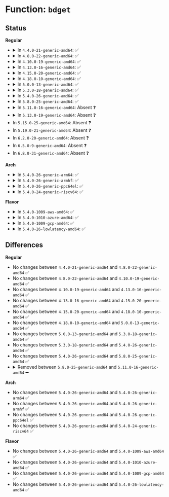 # Function: <code>bdget</code>

## Status
<b>Regular</b>
<ul>
<li>
<details>
<summary>In <code>4.4.0-21-generic-amd64</code>: ✅</summary>

```c
struct block_device * bdget(dev_t dev)
```

```json
{
  "name": "bdget",
  "collision_type": "Unique Global",
  "inline_type": "No",
  "funcs": [
    {
      "addr": 18446744071581235696,
      "name": "bdget",
      "external": true,
      "loc": "fs/block_dev.c:627",
      "file": "fs/block_dev.c",
      "inline": "seen, unknown",
      "caller_inline": [],
      "caller_func": [
        "kernel/trace/blktrace.c:sysfs_blk_trace_attr_show",
        "kernel/trace/blktrace.c:sysfs_blk_trace_attr_store",
        "mm/swapfile.c:swap_type_of",
        "fs/block_dev.c:blkdev_get_by_dev",
        "block/ioctl.c:blkpg_ioctl",
        "block/ioctl.c:blkpg_ioctl",
        "block/genhd.c:bdget_disk"
      ]
    }
  ],
  "symbols": [
    {
      "addr": 18446744071581235696,
      "name": "bdget",
      "section": ".text",
      "bind": "STB_GLOBAL",
      "size": 297
    }
  ]
}
```
</details>
</li>
<li>
<details>
<summary>In <code>4.8.0-22-generic-amd64</code>: ✅</summary>

```c
struct block_device * bdget(dev_t dev)
```

```json
{
  "name": "bdget",
  "collision_type": "Unique Global",
  "inline_type": "No",
  "funcs": [
    {
      "addr": 18446744071581401536,
      "name": "bdget",
      "external": true,
      "loc": "fs/block_dev.c:705",
      "file": "fs/block_dev.c",
      "inline": "seen, unknown",
      "caller_inline": [],
      "caller_func": [
        "kernel/trace/blktrace.c:sysfs_blk_trace_attr_store",
        "kernel/trace/blktrace.c:sysfs_blk_trace_attr_show",
        "mm/swapfile.c:swap_type_of",
        "fs/block_dev.c:blkdev_get_by_dev",
        "block/ioctl.c:blkpg_ioctl",
        "block/ioctl.c:blkpg_ioctl",
        "block/genhd.c:bdget_disk"
      ]
    }
  ],
  "symbols": [
    {
      "addr": 18446744071581401536,
      "name": "bdget",
      "section": ".text",
      "bind": "STB_GLOBAL",
      "size": 297
    }
  ]
}
```
</details>
</li>
<li>
<details>
<summary>In <code>4.10.0-19-generic-amd64</code>: ✅</summary>

```c
struct block_device * bdget(dev_t dev)
```

```json
{
  "name": "bdget",
  "collision_type": "Unique Global",
  "inline_type": "No",
  "funcs": [
    {
      "addr": 18446744071581479872,
      "name": "bdget",
      "external": true,
      "loc": "fs/block_dev.c:957",
      "file": "fs/block_dev.c",
      "inline": "seen, unknown",
      "caller_inline": [],
      "caller_func": [
        "kernel/trace/blktrace.c:sysfs_blk_trace_attr_store",
        "kernel/trace/blktrace.c:sysfs_blk_trace_attr_show",
        "mm/swapfile.c:swap_type_of",
        "fs/block_dev.c:blkdev_get_by_dev",
        "block/ioctl.c:blkpg_ioctl",
        "block/ioctl.c:blkpg_ioctl",
        "block/genhd.c:bdget_disk"
      ]
    }
  ],
  "symbols": [
    {
      "addr": 18446744071581479872,
      "name": "bdget",
      "section": ".text",
      "bind": "STB_GLOBAL",
      "size": 281
    }
  ]
}
```
</details>
</li>
<li>
<details>
<summary>In <code>4.13.0-16-generic-amd64</code>: ✅</summary>

```c
struct block_device * bdget(dev_t dev)
```

```json
{
  "name": "bdget",
  "collision_type": "Unique Global",
  "inline_type": "No",
  "funcs": [
    {
      "addr": 18446744071581534864,
      "name": "bdget",
      "external": true,
      "loc": "fs/block_dev.c:873",
      "file": "fs/block_dev.c",
      "inline": "seen, unknown",
      "caller_inline": [],
      "caller_func": [
        "kernel/trace/blktrace.c:sysfs_blk_trace_attr_store",
        "kernel/trace/blktrace.c:sysfs_blk_trace_attr_show",
        "mm/swapfile.c:swap_type_of",
        "fs/block_dev.c:blkdev_get_by_dev",
        "fs/block_dev.c:bd_acquire",
        "block/ioctl.c:blkpg_ioctl",
        "block/ioctl.c:blkpg_ioctl",
        "block/genhd.c:bdget_disk"
      ]
    }
  ],
  "symbols": [
    {
      "addr": 18446744071581534864,
      "name": "bdget",
      "section": ".text",
      "bind": "STB_GLOBAL",
      "size": 281
    }
  ]
}
```
</details>
</li>
<li>
<details>
<summary>In <code>4.15.0-20-generic-amd64</code>: ✅</summary>

```c
struct block_device * bdget(dev_t dev)
```

```json
{
  "name": "bdget",
  "collision_type": "Unique Global",
  "inline_type": "No",
  "funcs": [
    {
      "addr": 18446744071581677424,
      "name": "bdget",
      "external": true,
      "loc": "fs/block_dev.c:863",
      "file": "fs/block_dev.c",
      "inline": "seen, unknown",
      "caller_inline": [],
      "caller_func": [
        "kernel/trace/blktrace.c:sysfs_blk_trace_attr_store",
        "kernel/trace/blktrace.c:sysfs_blk_trace_attr_show",
        "mm/swapfile.c:swap_type_of",
        "fs/block_dev.c:blkdev_get_by_dev",
        "fs/block_dev.c:bd_acquire",
        "block/ioctl.c:blkpg_ioctl",
        "block/ioctl.c:blkpg_ioctl",
        "block/genhd.c:bdget_disk"
      ]
    }
  ],
  "symbols": [
    {
      "addr": 18446744071581677424,
      "name": "bdget",
      "section": ".text",
      "bind": "STB_GLOBAL",
      "size": 281
    }
  ]
}
```
</details>
</li>
<li>
<details>
<summary>In <code>4.18.0-10-generic-amd64</code>: ✅</summary>

```c
struct block_device * bdget(dev_t dev)
```

```json
{
  "name": "bdget",
  "collision_type": "Unique Global",
  "inline_type": "No",
  "funcs": [
    {
      "addr": 18446744071581846320,
      "name": "bdget",
      "external": true,
      "loc": "fs/block_dev.c:864",
      "file": "fs/block_dev.c",
      "inline": "seen, unknown",
      "caller_inline": [],
      "caller_func": [
        "kernel/trace/blktrace.c:sysfs_blk_trace_attr_store",
        "kernel/trace/blktrace.c:sysfs_blk_trace_attr_show",
        "mm/swapfile.c:swap_type_of",
        "fs/block_dev.c:blkdev_get_by_dev",
        "block/ioctl.c:blkpg_ioctl",
        "block/ioctl.c:blkpg_ioctl",
        "block/genhd.c:bdget_disk"
      ]
    }
  ],
  "symbols": [
    {
      "addr": 18446744071581846320,
      "name": "bdget",
      "section": ".text",
      "bind": "STB_GLOBAL",
      "size": 292
    }
  ]
}
```
</details>
</li>
<li>
<details>
<summary>In <code>5.0.0-13-generic-amd64</code>: ✅</summary>

```c
struct block_device * bdget(dev_t dev)
```

```json
{
  "name": "bdget",
  "collision_type": "Unique Global",
  "inline_type": "No",
  "funcs": [
    {
      "addr": 18446744071581935600,
      "name": "bdget",
      "external": true,
      "loc": "fs/block_dev.c:903",
      "file": "fs/block_dev.c",
      "inline": "seen, unknown",
      "caller_inline": [],
      "caller_func": [
        "kernel/trace/blktrace.c:sysfs_blk_trace_attr_store",
        "kernel/trace/blktrace.c:sysfs_blk_trace_attr_show",
        "mm/swapfile.c:swap_type_of",
        "fs/block_dev.c:blkdev_get_by_dev",
        "block/ioctl.c:blkpg_ioctl",
        "block/ioctl.c:blkpg_ioctl",
        "block/genhd.c:bdget_disk"
      ]
    }
  ],
  "symbols": [
    {
      "addr": 18446744071581935600,
      "name": "bdget",
      "section": ".text",
      "bind": "STB_GLOBAL",
      "size": 293
    }
  ]
}
```
</details>
</li>
<li>
<details>
<summary>In <code>5.3.0-18-generic-amd64</code>: ✅</summary>

```c
struct block_device * bdget(dev_t dev)
```

```json
{
  "name": "bdget",
  "collision_type": "Unique Global",
  "inline_type": "No",
  "funcs": [
    {
      "addr": 18446744071582073744,
      "name": "bdget",
      "external": true,
      "loc": "fs/block_dev.c:900",
      "file": "fs/block_dev.c",
      "inline": "seen, unknown",
      "caller_inline": [],
      "caller_func": [
        "kernel/trace/blktrace.c:sysfs_blk_trace_attr_store",
        "kernel/trace/blktrace.c:sysfs_blk_trace_attr_show",
        "mm/swapfile.c:swap_type_of",
        "fs/block_dev.c:blkdev_get_by_dev",
        "block/ioctl.c:blkpg_ioctl",
        "block/ioctl.c:blkpg_ioctl",
        "block/genhd.c:bdget_disk"
      ]
    }
  ],
  "symbols": [
    {
      "addr": 18446744071582073744,
      "name": "bdget",
      "section": ".text",
      "bind": "STB_GLOBAL",
      "size": 311
    }
  ]
}
```
</details>
</li>
<li>
<details>
<summary>In <code>5.4.0-26-generic-amd64</code>: ✅</summary>

```c
struct block_device * bdget(dev_t dev)
```

```json
{
  "name": "bdget",
  "collision_type": "Unique Global",
  "inline_type": "No",
  "funcs": [
    {
      "addr": 18446744071582149888,
      "name": "bdget",
      "external": true,
      "loc": "fs/block_dev.c:900",
      "file": "fs/block_dev.c",
      "inline": "seen, unknown",
      "caller_inline": [],
      "caller_func": [
        "kernel/trace/blktrace.c:sysfs_blk_trace_attr_store",
        "kernel/trace/blktrace.c:sysfs_blk_trace_attr_show",
        "mm/swapfile.c:swap_type_of",
        "fs/block_dev.c:blkdev_get_by_dev",
        "block/ioctl.c:blkpg_ioctl",
        "block/ioctl.c:blkpg_ioctl",
        "block/genhd.c:bdget_disk"
      ]
    }
  ],
  "symbols": [
    {
      "addr": 18446744071582149888,
      "name": "bdget",
      "section": ".text",
      "bind": "STB_GLOBAL",
      "size": 311
    }
  ]
}
```
</details>
</li>
<li>
<details>
<summary>In <code>5.8.0-25-generic-amd64</code>: ✅</summary>

```c
struct block_device * bdget(dev_t dev)
```

```json
{
  "name": "bdget",
  "collision_type": "Unique Global",
  "inline_type": "No",
  "funcs": [
    {
      "addr": 18446744071582387872,
      "name": "bdget",
      "external": true,
      "loc": "fs/block_dev.c:881",
      "file": "fs/block_dev.c",
      "inline": "seen, unknown",
      "caller_inline": [],
      "caller_func": [
        "kernel/trace/blktrace.c:sysfs_blk_trace_attr_store",
        "kernel/trace/blktrace.c:sysfs_blk_trace_attr_show",
        "mm/swapfile.c:swap_type_of",
        "fs/block_dev.c:blkdev_get_by_dev",
        "fs/block_dev.c:bd_acquire",
        "block/genhd.c:bdget_disk",
        "block/partitions/core.c:bdev_resize_partition"
      ]
    }
  ],
  "symbols": [
    {
      "addr": 18446744071582387872,
      "name": "bdget",
      "section": ".text",
      "bind": "STB_GLOBAL",
      "size": 311
    }
  ]
}
```
</details>
</li>
<li>
<details>
<summary>In <code>5.11.0-16-generic-amd64</code>: Absent ❓</summary>

```json
{
  "name": "bdget",
  "collision_type": "Unique Static",
  "inline_type": "Full",
  "funcs": [
    {
      "addr": 18446744071582443697,
      "name": "bdget",
      "external": false,
      "loc": "fs/block_dev.c:919",
      "file": "fs/block_dev.c",
      "inline": "not declared, inlined",
      "caller_inline": [
        "fs/block_dev.c:blkdev_get_no_open",
        "fs/block_dev.c:blkdev_get_no_open"
      ],
      "caller_func": []
    }
  ],
  "symbols": []
}
```
</details>
</li>
<li>
<details>
<summary>In <code>5.13.0-19-generic-amd64</code>: Absent ❓</summary>

```json
{
  "name": "bdget",
  "collision_type": "Unique Static",
  "inline_type": "Full",
  "funcs": [
    {
      "addr": 18446744071582470565,
      "name": "bdget",
      "external": false,
      "loc": "fs/block_dev.c:925",
      "file": "fs/block_dev.c",
      "inline": "not declared, inlined",
      "caller_inline": [
        "fs/block_dev.c:blkdev_get_no_open",
        "fs/block_dev.c:blkdev_get_no_open"
      ],
      "caller_func": []
    }
  ],
  "symbols": []
}
```
</details>
</li>
<li>
In <code>5.15.0-25-generic-amd64</code>: Absent ❓
</li>
<li>
In <code>5.19.0-21-generic-amd64</code>: Absent ❓
</li>
<li>
In <code>6.2.0-20-generic-amd64</code>: Absent ❓
</li>
<li>
In <code>6.5.0-9-generic-amd64</code>: Absent ❓
</li>
<li>
In <code>6.8.0-31-generic-amd64</code>: Absent ❓
</li>
</ul>
<b>Arch</b>
<ul>
<li>
<details>
<summary>In <code>5.4.0-26-generic-arm64</code>: ✅</summary>

```c
struct block_device * bdget(dev_t dev)
```

```json
{
  "name": "bdget",
  "collision_type": "Unique Global",
  "inline_type": "No",
  "funcs": [
    {
      "addr": 18446603336493702168,
      "name": "bdget",
      "external": true,
      "loc": "fs/block_dev.c:900",
      "file": "fs/block_dev.c",
      "inline": "seen, unknown",
      "caller_inline": [],
      "caller_func": [
        "kernel/trace/blktrace.c:sysfs_blk_trace_attr_store",
        "kernel/trace/blktrace.c:sysfs_blk_trace_attr_show",
        "fs/block_dev.c:blkdev_get_by_dev",
        "fs/block_dev.c:bd_acquire",
        "block/ioctl.c:blkpg_ioctl",
        "block/ioctl.c:blkpg_ioctl",
        "block/genhd.c:bdget_disk"
      ]
    }
  ],
  "symbols": [
    {
      "addr": 18446603336493702168,
      "name": "bdget",
      "section": ".text",
      "bind": "STB_GLOBAL",
      "size": 356
    }
  ]
}
```
</details>
</li>
<li>
<details>
<summary>In <code>5.4.0-26-generic-armhf</code>: ✅</summary>

```c
struct block_device * bdget(dev_t dev)
```

```json
{
  "name": "bdget",
  "collision_type": "Unique Global",
  "inline_type": "No",
  "funcs": [
    {
      "addr": 3227221316,
      "name": "bdget",
      "external": true,
      "loc": "fs/block_dev.c:900",
      "file": "fs/block_dev.c",
      "inline": "seen, unknown",
      "caller_inline": [],
      "caller_func": [
        "kernel/trace/blktrace.c:sysfs_blk_trace_attr_store",
        "kernel/trace/blktrace.c:sysfs_blk_trace_attr_show",
        "mm/swapfile.c:swap_type_of",
        "fs/block_dev.c:blkdev_get_by_dev",
        "fs/block_dev.c:bd_acquire",
        "block/ioctl.c:blkpg_ioctl",
        "block/ioctl.c:blkpg_ioctl",
        "block/genhd.c:bdget_disk"
      ]
    }
  ],
  "symbols": [
    {
      "addr": 3227221316,
      "name": "bdget",
      "section": ".text",
      "bind": "STB_GLOBAL",
      "size": 296
    }
  ]
}
```
</details>
</li>
<li>
<details>
<summary>In <code>5.4.0-26-generic-ppc64el</code>: ✅</summary>

```c
struct block_device * bdget(dev_t dev)
```

```json
{
  "name": "bdget",
  "collision_type": "Unique Global",
  "inline_type": "No",
  "funcs": [
    {
      "addr": 13835058055287294624,
      "name": "bdget",
      "external": true,
      "loc": "fs/block_dev.c:900",
      "file": "fs/block_dev.c",
      "inline": "seen, unknown",
      "caller_inline": [],
      "caller_func": [
        "kernel/trace/blktrace.c:sysfs_blk_trace_attr_store",
        "kernel/trace/blktrace.c:sysfs_blk_trace_attr_show",
        "fs/block_dev.c:blkdev_get_by_dev",
        "fs/block_dev.c:bd_acquire",
        "block/ioctl.c:blkpg_ioctl",
        "block/ioctl.c:blkpg_ioctl",
        "block/genhd.c:bdget_disk"
      ]
    }
  ],
  "symbols": [
    {
      "addr": 13835058055287294624,
      "name": "bdget",
      "section": ".text",
      "bind": "STB_GLOBAL",
      "size": 428
    }
  ]
}
```
</details>
</li>
<li>
<details>
<summary>In <code>5.4.0-24-generic-riscv64</code>: ✅</summary>

```c
struct block_device * bdget(dev_t dev)
```

```json
{
  "name": "bdget",
  "collision_type": "Unique Global",
  "inline_type": "No",
  "funcs": [
    {
      "addr": 18446743936273318130,
      "name": "bdget",
      "external": true,
      "loc": "fs/block_dev.c:900",
      "file": "fs/block_dev.c",
      "inline": "seen, unknown",
      "caller_inline": [],
      "caller_func": [
        "kernel/trace/blktrace.c:sysfs_blk_trace_attr_store",
        "kernel/trace/blktrace.c:sysfs_blk_trace_attr_show",
        "fs/block_dev.c:blkdev_get_by_dev",
        "block/ioctl.c:blkpg_ioctl",
        "block/ioctl.c:blkpg_ioctl",
        "block/genhd.c:bdget_disk"
      ]
    }
  ],
  "symbols": [
    {
      "addr": 18446743936273318130,
      "name": "bdget",
      "section": ".text",
      "bind": "STB_GLOBAL",
      "size": 328
    }
  ]
}
```
</details>
</li>
</ul>
<b>Flavor</b>
<ul>
<li>
<details>
<summary>In <code>5.4.0-1009-aws-amd64</code>: ✅</summary>

```c
struct block_device * bdget(dev_t dev)
```

```json
{
  "name": "bdget",
  "collision_type": "Unique Global",
  "inline_type": "No",
  "funcs": [
    {
      "addr": 18446744071582118624,
      "name": "bdget",
      "external": true,
      "loc": "fs/block_dev.c:900",
      "file": "fs/block_dev.c",
      "inline": "seen, unknown",
      "caller_inline": [],
      "caller_func": [
        "kernel/trace/blktrace.c:sysfs_blk_trace_attr_store",
        "kernel/trace/blktrace.c:sysfs_blk_trace_attr_show",
        "mm/swapfile.c:swap_type_of",
        "fs/block_dev.c:blkdev_get_by_dev",
        "block/ioctl.c:blkpg_ioctl",
        "block/ioctl.c:blkpg_ioctl",
        "block/genhd.c:bdget_disk"
      ]
    }
  ],
  "symbols": [
    {
      "addr": 18446744071582118624,
      "name": "bdget",
      "section": ".text",
      "bind": "STB_GLOBAL",
      "size": 311
    }
  ]
}
```
</details>
</li>
<li>
<details>
<summary>In <code>5.4.0-1010-azure-amd64</code>: ✅</summary>

```c
struct block_device * bdget(dev_t dev)
```

```json
{
  "name": "bdget",
  "collision_type": "Unique Global",
  "inline_type": "No",
  "funcs": [
    {
      "addr": 18446744071582056064,
      "name": "bdget",
      "external": true,
      "loc": "fs/block_dev.c:900",
      "file": "fs/block_dev.c",
      "inline": "seen, unknown",
      "caller_inline": [],
      "caller_func": [
        "kernel/trace/blktrace.c:sysfs_blk_trace_attr_store",
        "kernel/trace/blktrace.c:sysfs_blk_trace_attr_show",
        "mm/swapfile.c:swap_type_of",
        "fs/block_dev.c:blkdev_get_by_dev",
        "block/ioctl.c:blkpg_ioctl",
        "block/ioctl.c:blkpg_ioctl",
        "block/genhd.c:bdget_disk"
      ]
    }
  ],
  "symbols": [
    {
      "addr": 18446744071582056064,
      "name": "bdget",
      "section": ".text",
      "bind": "STB_GLOBAL",
      "size": 311
    }
  ]
}
```
</details>
</li>
<li>
<details>
<summary>In <code>5.4.0-1009-gcp-amd64</code>: ✅</summary>

```c
struct block_device * bdget(dev_t dev)
```

```json
{
  "name": "bdget",
  "collision_type": "Unique Global",
  "inline_type": "No",
  "funcs": [
    {
      "addr": 18446744071582109104,
      "name": "bdget",
      "external": true,
      "loc": "fs/block_dev.c:900",
      "file": "fs/block_dev.c",
      "inline": "seen, unknown",
      "caller_inline": [],
      "caller_func": [
        "kernel/trace/blktrace.c:sysfs_blk_trace_attr_store",
        "kernel/trace/blktrace.c:sysfs_blk_trace_attr_show",
        "mm/swapfile.c:swap_type_of",
        "fs/block_dev.c:blkdev_get_by_dev",
        "block/ioctl.c:blkpg_ioctl",
        "block/ioctl.c:blkpg_ioctl",
        "block/genhd.c:bdget_disk"
      ]
    }
  ],
  "symbols": [
    {
      "addr": 18446744071582109104,
      "name": "bdget",
      "section": ".text",
      "bind": "STB_GLOBAL",
      "size": 311
    }
  ]
}
```
</details>
</li>
<li>
<details>
<summary>In <code>5.4.0-26-lowlatency-amd64</code>: ✅</summary>

```c
struct block_device * bdget(dev_t dev)
```

```json
{
  "name": "bdget",
  "collision_type": "Unique Global",
  "inline_type": "No",
  "funcs": [
    {
      "addr": 18446744071582175632,
      "name": "bdget",
      "external": true,
      "loc": "fs/block_dev.c:900",
      "file": "fs/block_dev.c",
      "inline": "seen, unknown",
      "caller_inline": [],
      "caller_func": [
        "kernel/trace/blktrace.c:sysfs_blk_trace_attr_store",
        "kernel/trace/blktrace.c:sysfs_blk_trace_attr_show",
        "mm/swapfile.c:swap_type_of",
        "fs/block_dev.c:blkdev_get_by_dev",
        "block/ioctl.c:blkpg_ioctl",
        "block/ioctl.c:blkpg_ioctl",
        "block/genhd.c:bdget_disk"
      ]
    }
  ],
  "symbols": [
    {
      "addr": 18446744071582175632,
      "name": "bdget",
      "section": ".text",
      "bind": "STB_GLOBAL",
      "size": 309
    }
  ]
}
```
</details>
</li>
</ul>

## Differences
<b>Regular</b>
<ul>
<li>
No changes between <code>4.4.0-21-generic-amd64</code> and <code>4.8.0-22-generic-amd64</code> ✅
</li>
<li>
No changes between <code>4.8.0-22-generic-amd64</code> and <code>4.10.0-19-generic-amd64</code> ✅
</li>
<li>
No changes between <code>4.10.0-19-generic-amd64</code> and <code>4.13.0-16-generic-amd64</code> ✅
</li>
<li>
No changes between <code>4.13.0-16-generic-amd64</code> and <code>4.15.0-20-generic-amd64</code> ✅
</li>
<li>
No changes between <code>4.15.0-20-generic-amd64</code> and <code>4.18.0-10-generic-amd64</code> ✅
</li>
<li>
No changes between <code>4.18.0-10-generic-amd64</code> and <code>5.0.0-13-generic-amd64</code> ✅
</li>
<li>
No changes between <code>5.0.0-13-generic-amd64</code> and <code>5.3.0-18-generic-amd64</code> ✅
</li>
<li>
No changes between <code>5.3.0-18-generic-amd64</code> and <code>5.4.0-26-generic-amd64</code> ✅
</li>
<li>
No changes between <code>5.4.0-26-generic-amd64</code> and <code>5.8.0-25-generic-amd64</code> ✅
</li>
<li>
<details>
<summary>Removed between <code>5.8.0-25-generic-amd64</code> and <code>5.11.0-16-generic-amd64</code> ➖</summary>

```c
struct block_device * bdget(dev_t dev)
```
</details>
</li>
</ul>
<b>Arch</b>
<ul>
<li>
No changes between <code>5.4.0-26-generic-amd64</code> and <code>5.4.0-26-generic-arm64</code> ✅
</li>
<li>
No changes between <code>5.4.0-26-generic-amd64</code> and <code>5.4.0-26-generic-armhf</code> ✅
</li>
<li>
No changes between <code>5.4.0-26-generic-amd64</code> and <code>5.4.0-26-generic-ppc64el</code> ✅
</li>
<li>
No changes between <code>5.4.0-26-generic-amd64</code> and <code>5.4.0-24-generic-riscv64</code> ✅
</li>
</ul>
<b>Flavor</b>
<ul>
<li>
No changes between <code>5.4.0-26-generic-amd64</code> and <code>5.4.0-1009-aws-amd64</code> ✅
</li>
<li>
No changes between <code>5.4.0-26-generic-amd64</code> and <code>5.4.0-1010-azure-amd64</code> ✅
</li>
<li>
No changes between <code>5.4.0-26-generic-amd64</code> and <code>5.4.0-1009-gcp-amd64</code> ✅
</li>
<li>
No changes between <code>5.4.0-26-generic-amd64</code> and <code>5.4.0-26-lowlatency-amd64</code> ✅
</li>
</ul>
